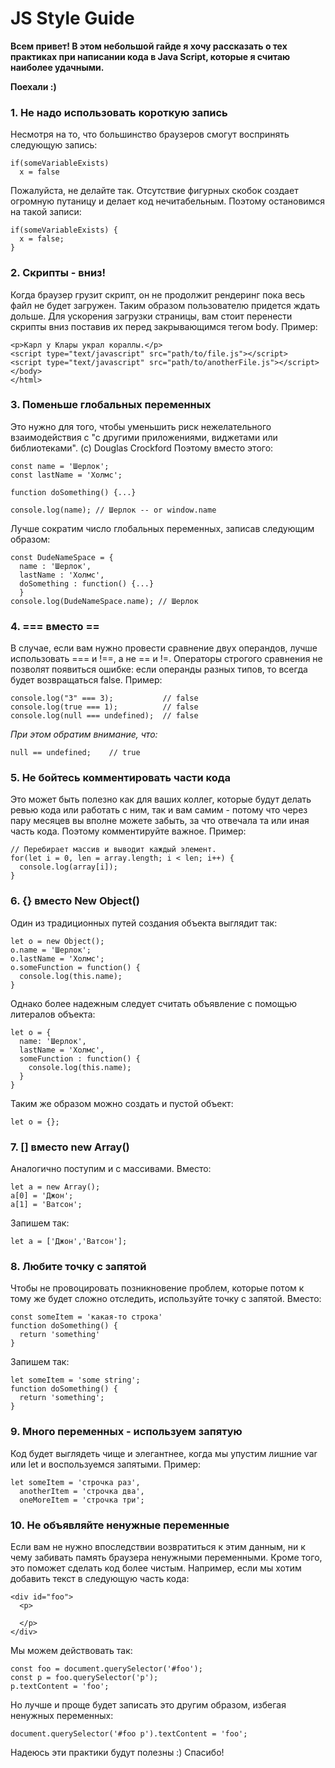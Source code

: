 # JS Style Guide

**Всем привет! В этом небольшой гайде я хочу рассказать о тех практиках при написании кода в Java Script, которые я считаю наиболее удачными.** 

**Поехали :)**

### 1. Не надо использовать короткую запись
Несмотря на то, что большинство браузеров смогут воспринять следующую запись:  
```
if(someVariableExists)  
  x = false
```
Пожалуйста, не делайте так. Отсутствие фигурных скобок создает огромную путаницу и делает код нечитабельным. Поэтому остановимся на такой записи:  
```
if(someVariableExists) {  
  x = false;  
}  
```
  
### 2. Скрипты - вниз!
Когда браузер грузит скрипт, он не продолжит рендеринг пока весь файл не будет загружен. Таким образом пользователю придется ждать дольше.
Для ускорения загрузки страницы, вам стоит перенести скрипты вниз поставив их перед закрывающимся тегом body.
Пример:
```
<p>Карл у Клары украл кораллы.</p>  
<script type="text/javascript" src="path/to/file.js"></script>  
<script type="text/javascript" src="path/to/anotherFile.js"></script>  
</body>  
</html>
```

### 3. Поменьше глобальных переменных
Это нужно для того, чтобы уменьшить риск нежелательного взаимодействия с "с другими приложениями, виджетами или библиотеками". (с) Douglas Crockford
Поэтому вместо этого: 
```
const name = 'Шерлок';  
const lastName = 'Холмс';  
  
function doSomething() {...}  

console.log(name); // Шерлок -- or window.name
``` 
Лучше сократим число глобальных переменных, записав следующим образом:
```
const DudeNameSpace = {  
  name : 'Шерлок',  
  lastName : 'Холмс',  
  doSomething : function() {...}  
  }  
console.log(DudeNameSpace.name); // Шерлок
```

### 4. === вместо ==
В случае, если вам нужно провести сравнение двух операндов, лучше использовать === и !==, а не == и !=. Операторы строгого сравнения не позволят появиться ошибке: если операнды   разных типов, то всегда будет возвращаться false.
Пример: 
```
console.log("3" === 3);           // false
console.log(true === 1);          // false
console.log(null === undefined);  // false
```
*При этом обратим внимание, что:*  
```
null == undefined;    // true
```

### 5. Не бойтесь комментировать части кода
Это может быть полезно как для ваших коллег, которые будут делать ревью кода или работать с ним, так и вам самим - потому что через пару месяцев вы вполне можете забыть, за что отвечала та или иная часть кода. Поэтому комментируйте важное.
Пример: 
```
// Перебирает массив и выводит каждый элемент.    
for(let i = 0, len = array.length; i < len; i++) {  
  console.log(array[i]);  
}  
```

### 6. {} вместо New Object()
Один из традиционных путей создания объекта выглядит так:
```
let o = new Object();  
o.name = 'Шерлок';  
o.lastName = 'Холмс';  
o.someFunction = function() {  
  console.log(this.name);  
} 
``` 
Однако более надежным следует считать объявление с помощью литералов объекта:
```
let o = {  
  name: 'Шерлок',  
  lastName = 'Холмс',  
  someFunction : function() {  
    console.log(this.name);  
  }  
}
```
Таким же образом можно создать и пустой объект:
```
let o = {};  
```

### 7. [] вместо new Array()
Аналогично поступим и с массивами. Вместо:
```
let a = new Array();  
a[0] = 'Джон';  
a[1] = 'Ватсон';
``` 
Запишем так:
```
let a = ['Джон','Ватсон'];
```

### 8. Любите точку с запятой
Чтобы не провоцировать позникновение проблем, которые потом к тому же будет сложно отследить, используйте точку с запятой.
Вместо:
```
const someItem = 'какая-то строка'
function doSomething() {  
  return 'something'  
}  
```
Запишем так:
```
let someItem = 'some string';  
function doSomething() {  
  return 'something';  
}  
```

### 9. Много переменных - используем запятую
Код будет выглядеть чище и элегантнее, когда мы упустим лишние var или let и воспользуемся запятыми.
Пример:
```
let someItem = 'строчка раз',  
  anotherItem = 'строчка два',  
  oneMoreItem = 'строчка три';  
```

### 10. Не объявляйте ненужные переменные
Если вам не нужно впоследствии возвратиться к этим данным, ни к чему забивать память браузера ненужными переменными. Кроме того, это поможет сделать код более чистым. 
Например, если мы хотим добавить текст в следующую часть кода:
```
<div id="foo">
  <p>
	
  </p>
</div>
```
Мы можем действовать так:
```
const foo = document.querySelector('#foo');
const p = foo.querySelector('p');
p.textContent = 'foo';
```
Но лучше и проще будет записать это другим образом, избегая ненужных переменных:
```
document.querySelector('#foo p').textContent = 'foo';
```

Надеюсь эти практики будут полезны :) Спасибо!